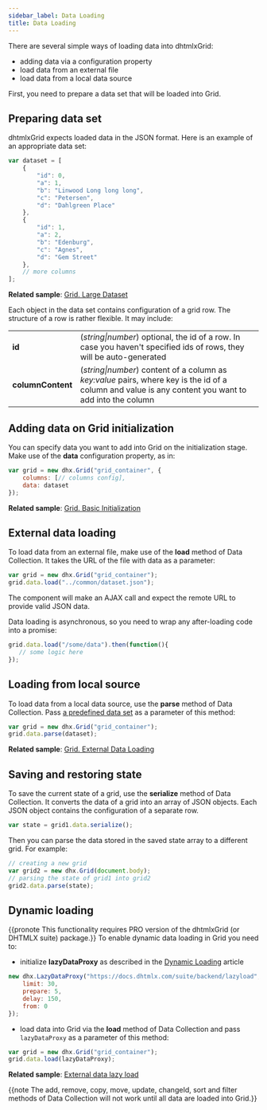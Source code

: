 ```yaml
---
sidebar_label: Data Loading
title: Data Loading
---          
```


There are several simple ways of loading data into dhtmlxGrid:

- adding data via a configuration property
- load data from an external file
- load data from a local data source

First, you need to prepare a data set that will be loaded into Grid.

Preparing data set
-------------------

dhtmlxGrid expects loaded data in the JSON format. Here is an example of an appropriate data set:

~~~js
var dataset = [
    {
        "id": 0,
        "a": 1,
        "b": "Linwood Long long long",
        "c": "Petersen",
        "d": "Dahlgreen Place"
    },
    {
        "id": 1,
        "a": 2,
        "b": "Edenburg",
        "c": "Agnes",
        "d": "Gem Street"
    },
    // more columns
];
~~~

**Related sample**: [Grid. Large Dataset](https://snippet.dhtmlx.com/w3p07d6s)

Each object in the data set contains configuration of a grid row. The structure of a row is rather flexible. It may include:

<table class="webixdoc_links">
	<tbody>
        <tr>
			<td class="webixdoc_links0"><b>id</b></td>
			<td>(<i>string|number</i>) optional, the id of a row. In case you haven't specified ids of rows, they will be auto-generated</td>
		</tr>
        <tr>
			<td class="webixdoc_links0"><b>columnContent</b></td>
			<td>(<i>string|number</i>) content of a column as <i>key:value</i> pairs, where key is the id of a column and value is any content you want to add into the column</td>
		</tr>
    </tbody>
</table>

Adding data on Grid initialization
---------------------

You can specify data you want to add into Grid on the initialization stage. Make use of the **data** configuration property, as in:

~~~js
var grid = new dhx.Grid("grid_container", {
    columns: [// columns config],
    data: dataset
});
~~~

**Related sample**: [Grid. Basic Initialization](https://snippet.dhtmlx.com/luh8d0vv)


External data loading
--------------------

To load data from an external file, make use of the **load** method of Data Collection. It takes the URL of the file with data as a parameter:

~~~js
var grid = new dhx.Grid("grid_container");
grid.data.load("../common/dataset.json");
~~~

The component will make an AJAX call and expect the remote URL to provide valid JSON data.

Data loading is asynchronous, so you need to wrap any after-loading code into a promise:

~~~js
grid.data.load("/some/data").then(function(){
   // some logic here
});
~~~

Loading from local source
------------------

To load data from a local data source, use the **parse** method of Data Collection. Pass [a predefined data set](#preparingdataset) as a parameter of this method:

~~~js
var grid = new dhx.Grid("grid_container");
grid.data.parse(dataset);
~~~

**Related sample**: [Grid. External Data Loading](https://snippet.dhtmlx.com/svkb27d5)

Saving and restoring state
----------------------------

To save the current state of a grid, use the **serialize** method of Data Collection. It converts the data of a grid into an array of JSON objects. 
Each JSON object contains the configuration of a separate row.

~~~js
var state = grid1.data.serialize();
~~~

Then you can parse the data stored in the saved state array to a different grid. For example:

~~~js
// creating a new grid
var grid2 = new dhx.Grid(document.body);
// parsing the state of grid1 into grid2
grid2.data.parse(state);
~~~

Dynamic loading 
------------------

{{pronote This functionality requires PRO version of the dhtmlxGrid (or DHTMLX suite) package.}}
To enable dynamic data loading in Grid you need to:

- initialize **lazyDataProxy** as described in the [Dynamic Loading](helpers/lazydataproxy.md) article

~~~js
new dhx.LazyDataProxy("https://docs.dhtmlx.com/suite/backend/lazyload", {
    limit: 30,
    prepare: 5,
    delay: 150,
    from: 0
});
~~~

-  load data into Grid via the **load** method of Data Collection and pass `lazyDataProxy` as a parameter of this method:

~~~js
var grid = new dhx.Grid("grid_container");
grid.data.load(lazyDataProxy);
~~~

**Related sample**: [External data lazy load](https://snippet.dhtmlx.com/grid_lazy_loading)

{{note The add, remove, copy, move, update, changeId, sort and filter methods of Data Collection will not work until all data are loaded into Grid.}}
